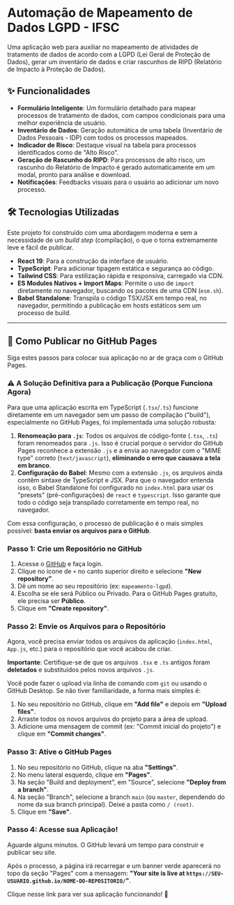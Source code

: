 # Automação de Mapeamento de Dados LGPD - IFSC

Uma aplicação web para auxiliar no mapeamento de atividades de tratamento de dados de acordo com a LGPD (Lei Geral de Proteção de Dados), gerar um inventário de dados e criar rascunhos de RIPD (Relatório de Impacto à Proteção de Dados).

## ✨ Funcionalidades

- **Formulário Inteligente**: Um formulário detalhado para mapear processos de tratamento de dados, com campos condicionais para uma melhor experiência de usuário.
- **Inventário de Dados**: Geração automática de uma tabela (Inventário de Dados Pessoais - IDP) com todos os processos mapeados.
- **Indicador de Risco**: Destaque visual na tabela para processos identificados como de "Alto Risco".
- **Geração de Rascunho do RIPD**: Para processos de alto risco, um rascunho do Relatório de Impacto é gerado automaticamente em um modal, pronto para análise e download.
- **Notificações**: Feedbacks visuais para o usuário ao adicionar um novo processo.

## 🛠️ Tecnologias Utilizadas

Este projeto foi construído com uma abordagem moderna e sem a necessidade de um *build step* (compilação), o que o torna extremamente leve e fácil de publicar.

- **React 19**: Para a construção da interface de usuário.
- **TypeScript**: Para adicionar tipagem estática e segurança ao código.
- **Tailwind CSS**: Para estilização rápida e responsiva, carregado via CDN.
- **ES Modules Nativos + Import Maps**: Permite o uso de `import` diretamente no navegador, buscando os pacotes de uma CDN (`esm.sh`).
- **Babel Standalone**: Transpila o código TSX/JSX em tempo real, no navegador, permitindo a publicação em hosts estáticos sem um processo de build.

---

## 🚀 Como Publicar no GitHub Pages

Siga estes passos para colocar sua aplicação no ar de graça com o GitHub Pages.

### ⚠️ A Solução Definitiva para a Publicação (Porque Funciona Agora)

Para que uma aplicação escrita em TypeScript (`.tsx`/`.ts`) funcione diretamente em um navegador sem um passo de compilação ("build"), especialmente no GitHub Pages, foi implementada uma solução robusta:

1.  **Renomeação para `.js`**: Todos os arquivos de código-fonte (`.tsx`, `.ts`) foram renomeados para `.js`. Isso é crucial porque o servidor do GitHub Pages reconhece a extensão `.js` e a envia ao navegador com o "MIME type" correto (`text/javascript`), **eliminando o erro que causava a tela em branco**.
2.  **Configuração do Babel**: Mesmo com a extensão `.js`, os arquivos ainda contêm sintaxe de TypeScript e JSX. Para que o navegador entenda isso, o Babel Standalone foi configurado no `index.html` para usar os "presets" (pré-configurações) de `react` e `typescript`. Isso garante que todo o código seja transpilado corretamente em tempo real, no navegador.

Com essa configuração, o processo de publicação é o mais simples possível: **basta enviar os arquivos para o GitHub**.

### Passo 1: Crie um Repositório no GitHub

1.  Acesse o [GitHub](https://github.com/) e faça login.
2.  Clique no ícone de `+` no canto superior direito e selecione **"New repository"**.
3.  Dê um nome ao seu repositório (ex: `mapeamento-lgpd`).
4.  Escolha se ele será Público ou Privado. Para o GitHub Pages gratuito, ele precisa ser **Público**.
5.  Clique em **"Create repository"**.

### Passo 2: Envie os Arquivos para o Repositório

Agora, você precisa enviar todos os arquivos da aplicação (`index.html`, `App.js`, etc.) para o repositório que você acabou de criar.

**Importante**: Certifique-se de que os arquivos `.tsx` e `.ts` antigos foram **deletados** e substituídos pelos novos arquivos `.js`.

Você pode fazer o upload via linha de comando com `git` ou usando o GitHub Desktop. Se não tiver familiaridade, a forma mais simples é:
1.  No seu repositório no GitHub, clique em **"Add file"** e depois em **"Upload files"**.
2.  Arraste todos os novos arquivos do projeto para a área de upload.
3.  Adicione uma mensagem de commit (ex: "Commit inicial do projeto") e clique em **"Commit changes"**.

### Passo 3: Ative o GitHub Pages

1.  No seu repositório no GitHub, clique na aba **"Settings"**.
2.  No menu lateral esquerdo, clique em **"Pages"**.
3.  Na seção "Build and deployment", em "Source", selecione **"Deploy from a branch"**.
4.  Na seção "Branch", selecione a branch `main` (ou `master`, dependendo do nome da sua branch principal). Deixe a pasta como `/ (root)`.
5.  Clique em **"Save"**.

### Passo 4: Acesse sua Aplicação!

Aguarde alguns minutos. O GitHub levará um tempo para construir e publicar seu site.

Após o processo, a página irá recarregar e um banner verde aparecerá no topo da seção "Pages" com a mensagem: **"Your site is live at `https://SEU-USUARIO.github.io/NOME-DO-REPOSITORIO/`"**.

Clique nesse link para ver sua aplicação funcionando! 🎉